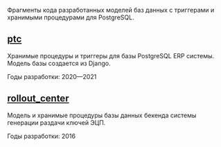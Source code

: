 Фрагменты кода разработанных моделей баз данных с триггерами и хранимыми процедурами для PostgreSQL.


## [ptc](/sql_plpgsql/ptc)
Хранимые процедуры и триггеры для базы PostgreSQL ERP системы. Модель базы создается из Django.

Годы разработки: 2020&mdash;2021


## [rollout_center](/sql_plpgsql/rollout_center)
Модель и хранимые процедуры базы данных бекенда системы генерации раздачи ключей ЭЦП.

Годы разработки: 2016

